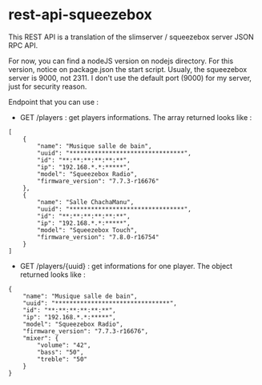 # rest-api-squeezebox
This REST API is a translation of the slimserver / squeezebox server JSON RPC API.

For now, you can find a nodeJS version on nodejs directory.
For this version, notice on package.json the start script. Usualy, the squeezebox server is 9000, not 2311. I don't use the default port (9000) for my server, just for security reason.

Endpoint that you can use :
- GET /players : get players informations. The array returned looks like :
```
[
    {
        "name": "Musique salle de bain",
        "uuid": "********************************",
        "id": "**:**:**:**:**:**",
        "ip": "192.168.*.*:*****",
        "model": "Squeezebox Radio",
        "firmware_version": "7.7.3-r16676"
    },
    {
        "name": "Salle ChachaManu",
        "uuid": "********************************",
        "id": "**:**:**:**:**:**",
        "ip": "192.168.*.*:*****",
        "model": "Squeezebox Touch",
        "firmware_version": "7.8.0-r16754"
    }
]
```
- GET /players/{uuid} : get informations for one player. The object returned looks like : 
```
{
    "name": "Musique salle de bain",
    "uuid": "********************************",
    "id": "**:**:**:**:**:**",
    "ip": "192.168.*.*:*****",
    "model": "Squeezebox Radio",
    "firmware_version": "7.7.3-r16676",
    "mixer": {
        "volume": "42",
        "bass": "50",
        "treble": "50"
    }
}
```
